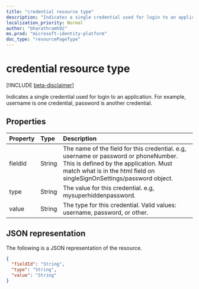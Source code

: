 ```yaml
---
title: "credential resource type"
description: "Indicates a single credential used for login to an application."
localization_priority: Normal
author: "bharathramh92"
ms.prod: "microsoft-identity-platform"
doc_type: "resourcePageType"
---
```


# credential resource type

[!INCLUDE [beta-disclaimer](../../includes/beta-disclaimer.md)]

Indicates a single credential used for login to an application. For example, username is one credential, password is another credential.

## Properties

| Property     | Type        | Description |
|:-------------|:------------|:------------|
|fieldId|String|The name of the field for this credential. e.g, username or password or phoneNumber. This is defined by the application. Must match what is in the html field on singleSignOnSettings/password object.|
|type|String|The value for this credential. e.g, mysuperhiddenpassword.|
|value|String|The type for this credential. Valid values: username, password, or other.|

## JSON representation

The following is a JSON representation of the resource.

<!-- {
  "blockType": "resource",
  "optionalProperties": [

  ],
  "@odata.type": "microsoft.graph.credential",
  "baseType": null
}-->

```json
{
  "fieldId": "String",
  "type": "String",
  "value": "String"
}
```

<!-- uuid: 16cd6b66-4b1a-43a1-adaf-3a886856ed98
2019-02-04 14:57:30 UTC -->
<!-- {
  "type": "#page.annotation",
  "description": "credential resource",
  "keywords": "",
  "section": "documentation",
  "tocPath": ""
}-->